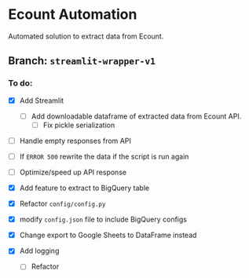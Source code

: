 # Ecount Automation
Automated solution to extract data from Ecount.

## Branch: `streamlit-wrapper-v1`

### To do:

- [x] Add Streamlit
    - [ ] Add downloadable dataframe of extracted data from Ecount API.
        - [ ] Fix pickle serialization

- [ ] Handle empty responses from API

- [ ] If `ERROR 500` rewrite the data if the script is run again

- [ ] Optimize/speed up API response

- [x] Add feature to extract to BigQuery table

- [x] Refactor `config/config.py`

- [x] modify `config.json` file to include BigQuery configs

- [x] Change export to Google Sheets to DataFrame instead

- [x] Add logging

    - [ ] Refactor